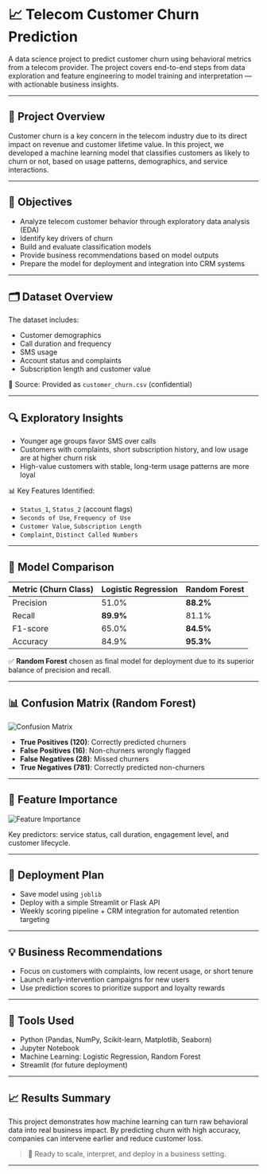 # 📈 Telecom Customer Churn Prediction

A data science project to predict customer churn using behavioral metrics from a telecom provider. The project covers end-to-end steps from data exploration and feature engineering to model training and interpretation — with actionable business insights.

---

## 📌 Project Overview

Customer churn is a key concern in the telecom industry due to its direct impact on revenue and customer lifetime value. In this project, we developed a machine learning model that classifies customers as likely to churn or not, based on usage patterns, demographics, and service interactions.

---

## 🧠 Objectives

- Analyze telecom customer behavior through exploratory data analysis (EDA)
- Identify key drivers of churn
- Build and evaluate classification models
- Provide business recommendations based on model outputs
- Prepare the model for deployment and integration into CRM systems

---

## 🗂️ Dataset Overview

The dataset includes:
- Customer demographics
- Call duration and frequency
- SMS usage
- Account status and complaints
- Subscription length and customer value

📁 Source: Provided as `customer_churn.csv` (confidential)

---

## 🔍 Exploratory Insights

- Younger age groups favor SMS over calls
- Customers with complaints, short subscription history, and low usage are at higher churn risk
- High-value customers with stable, long-term usage patterns are more loyal

📊 Key Features Identified:
- `Status_1`, `Status_2` (account flags)
- `Seconds of Use`, `Frequency of Use`
- `Customer Value`, `Subscription Length`
- `Complaint`, `Distinct Called Numbers`

---

## 🤖 Model Comparison

| Metric (Churn Class) | Logistic Regression | Random Forest |
|----------------------|---------------------|---------------|
| Precision            | 51.0%               | **88.2%**     |
| Recall               | **89.9%**           | 81.1%         |
| F1-score             | 65.0%               | **84.5%**     |
| Accuracy             | 84.9%               | **95.3%**     |

✅ **Random Forest** chosen as final model for deployment due to its superior balance of precision and recall.

---

## 📊 Confusion Matrix (Random Forest)

![Confusion Matrix](path_to_your_confusion_matrix_image.png)

- **True Positives (120)**: Correctly predicted churners  
- **False Positives (16)**: Non-churners wrongly flagged  
- **False Negatives (28)**: Missed churners  
- **True Negatives (781)**: Correctly predicted non-churners

---

## 🧠 Feature Importance

![Feature Importance](path_to_your_feature_importance_plot.png)

Key predictors: service status, call duration, engagement level, and customer lifecycle.

---

## 🚀 Deployment Plan

- Save model using `joblib`
- Deploy with a simple Streamlit or Flask API
- Weekly scoring pipeline + CRM integration for automated retention targeting

---

## 💡 Business Recommendations

- Focus on customers with complaints, low recent usage, or short tenure
- Launch early-intervention campaigns for new users
- Use prediction scores to prioritize support and loyalty rewards

---

## 🧾 Tools Used

- Python (Pandas, NumPy, Scikit-learn, Matplotlib, Seaborn)
- Jupyter Notebook
- Machine Learning: Logistic Regression, Random Forest
- Streamlit (for future deployment)

---

## 📈 Results Summary

This project demonstrates how machine learning can turn raw behavioral data into real business impact. By predicting churn with high accuracy, companies can intervene earlier and reduce customer loss.

> 🔧 Ready to scale, interpret, and deploy in a business setting.

---
